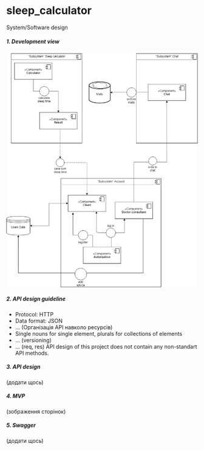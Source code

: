 # sleep_calculator
System/Software design

##### 1. Development view
![system_services](sleepcalculator.png "system services")

##### 2. API design guideline
- Protocol: HTTP
- Data format: JSON
- ... (Організація API навколо ресурсів)
- Single nouns for single element, plurals for collections of elements
- ... (versioning)
- ... (req, res)
API design of this project does not contain any non-standart API methods.
##### 3. API design
(додати щось)
##### 4. MVP
(зображення сторінок)
##### 5. Swagger
(додати щось)
